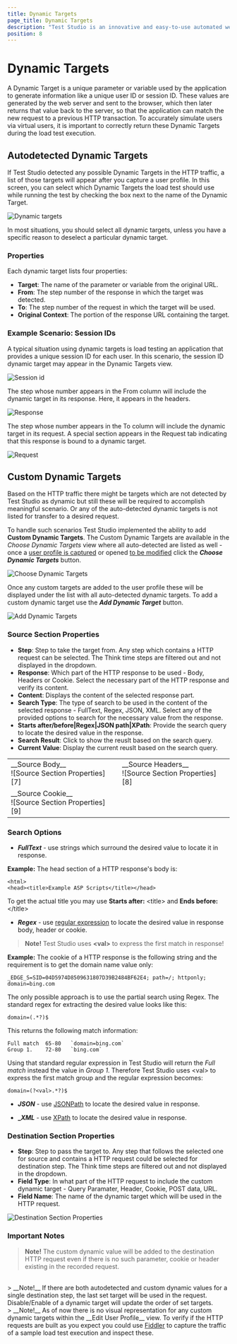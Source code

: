```yaml
---
title: Dynamic Targets
page_title: Dynamic Targets
description: "Test Studio is an innovative and easy-to-use automated web, WPF and load testing solution. Test Studio tests support essential technologies like ASP.NET AJAX, Silverlight, PHP and MVC. HTML5, Testing framework, functional testing, performance testing, load testing, exploratory testing, manual testing."
position: 8
---
```

# Dynamic Targets

A Dynamic Target is a unique parameter or variable used by the application to generate information like a unique user ID or session ID. These values are generated by the web server and sent to the browser, which then later returns that value back to the server, so that the application can match the new request to a previous HTTP transaction. To accurately simulate users via virtual users, it is important to correctly return these Dynamic Targets during the load test execution.

## Autodetected Dynamic Targets

If Test Studio detected any possible Dynamic Targets in the HTTP traffic, a list of those targets will appear after you capture a user profile. In this screen, you can select which Dynamic Targets the load test should use while running the test by checking the box next to the name of the Dynamic Target.

![Dynamic targets][1]

In most situations, you should select all dynamic targets, unless you have a specific reason to deselect a particular dynamic target.

### Properties

Each dynamic target lists four properties:

- **Target**: The name of the parameter or variable from the original URL.
- **From**: The step number of the response in which the target was detected.
- **To**: The step number of the request in which the target will be used.
- **Original Context**: The portion of the response URL containing the target.

### Example Scenario: Session IDs

A typical situation using dynamic targets is load testing an application that provides a unique session ID for each user. In this scenario, the session ID dynamic target may appear in the Dynamic Targets view.

![Session id][2]

The step whose number appears in the From column will include the dynamic target in its response. Here, it appears in the headers.

![Response][3]

The step whose number appears in the To column will include the dynamic target in its request. A special section appears in the Request tab indicating that this response is bound to a dynamic target.

![Request][4]

## Custom Dynamic Targets

Based on the HTTP traffic there might be targets which are not detected by Test Studio as dynamic but still these will be required to accomplish meaningful scenario. Or any of the auto-detected dynamic targets is not listed for transfer to a desired request.

To handle such scenarios Test Studio implemented the ability to add __Custom Dynamic Targets__. The Custom Dynamic Targets are available in the _Choose Dynamic Targets_ view where all auto-detected are listed as well - once a <a href="/features/testing-types/load-testing/capturing-traffic" target="_blank">user profile is captured</a> or opened <a href="/features/testing-types/load-testing/modifying-tests" target="_blank">to be modified</a> click the ___Choose Dynamic Targets___ button. 

![Choose Dynamic Targets][5]

Once any custom targets are added to the user profile these will be displayed under the list with all auto-detected dynamic targets. To add a custom dynamic target use the ___Add Dynamic Target___ button. 

![Add Dynamic Targets][6]

### Source Section Properties

- **Step**: Step to take the target from. Any step which contains a HTTP request can be selected. The Think time steps are filtered out and not displayed in the dropdown.
- **Response**: Which part of the HTTP response to be used - Body, Headers or Cookie. Select the necessary part of the HTTP response and verify its content.
- **Content**: Displays the content of the selected response part.
- **Search Type**: The type of search to be used in the content of the selected response - FullText, Regex, JSON, XML. Select any of the provided options to search for the necessary value from the response.
- **Starts after/before|Regex|JSON path|XPath**: Provide the search query to locate the desired value in the response.
- **Search Result**: Click to show the reuslt based on the search query.
- **Current Value**: Display the current reuslt based on the search query.

<table id="no-table">
	<tr>
		<td>__Source Body__<br>![Source Section Properties][7]</td>
		<td>__Source Headers__<br>![Source Section Properties][8]</td>
    </tr>
    <tr>
        <td>__Source Cookie__<br>![Source Section Properties][9]</td>
	</tr>
<table>

### Search Options

- ___FullText___ - use strings which surround the desired value to locate it in response. 

__Example:__ The head section of a HTTP response's body is:

```
<html>
<head><title>Example ASP Scripts</title></head>
```

To get the actual title you may use __Starts after:__ \<title\> and __Ends before:__ \</title\>

- ___Regex___ - use <a href="https://docs.microsoft.com/en-us/dotnet/standard/base-types/regular-expression-language-quick-reference" target="_blank">regular expression</a> to locate the desired value in response body, header or cookie.

> __Note!__ Test Studio uses __\<val\>__ to express the first match in response!

__Example:__ The cookie of a HTTP response is the following string and the requirement is to get the domain name value only:

```
_EDGE_S=SID=04D5974D8509631807D39B2484BF62E4; path=/; httponly; domain=bing.com
```

The only possible approach is to use the partial search using Regex. The standard regex for extracting the desired value looks like this:

```
domain=(.*?)$
```

This returns the following match information:

```
Full match	65-80	`domain=bing.com`
Group 1.	72-80	`bing.com`
```

Using that standard regular expression in Test Studio will return the _Full match_ instead the value in _Group 1_. Therefore Test Studio uses \<val\> to express the first match group and the regular expression becomes:

```
domain=(?<val>.*?)$
```

- ___JSON___ - use <a href="http://goessner.net/articles/JsonPath/index.html#e3" target="_blank">JSONPath</a> to locate the desired value in response.

- __\__XML___ - use <a href="https://msdn.microsoft.com/en-us/library/ms256122(v=vs.110).aspx" target="_blank">XPath</a> to locate the desired value in response.

### Destination Section Properties

- **Step**: Step to pass the target to. Any step that follows the selected one for source and contains a HTTP request could be selected for destination step. The Think time steps are filtered out and not displayed in the dropdown.
- **Field Type**: In what part of the HTTP request to include the custom dynamic target - Query Paramater, Header, Cookie, POST data, URL.
- **Field Name**: The name of the dynamic target which will be used in the HTTP request.

![Destination Section Properties][10]

### Important Notes

> __Note!__ The custom dynamic value will be added to the destination HTTP request even if there is no such parameter, cookie or header existing in the recorded request.
<br>
> __Note!__ If there are both autodetected and custom dynamic values for a single destination step, the last set target will be used in the request. Disable/Enable of a dynamic target will update the order of set targets. 
<br>
> __Note!__ As of now there is no visual representation for any custom dynamic targets within the __Edit User Profile__ view. To verify if the HTTP requests are built as you expect you could use <a href="https://www.telerik.com/fiddler" target="_blank">Fiddler</a> to capture the traffic of a sample load test execution and inspect these.

[1]: /img/features/testing-types/load-testing/dynamic-targets/fig1.png
[2]: /img/features/testing-types/load-testing/dynamic-targets/fig2.png
[3]: /img/features/testing-types/load-testing/dynamic-targets/fig3.png
[4]: /img/features/testing-types/load-testing/dynamic-targets/fig4.png
[5]: /img/features/testing-types/load-testing/dynamic-targets/fig5.png
[6]: /img/features/testing-types/load-testing/dynamic-targets/fig6.png
[7]: /img/features/testing-types/load-testing/dynamic-targets/fig7.png
[8]: /img/features/testing-types/load-testing/dynamic-targets/fig7a.png
[9]: /img/features/testing-types/load-testing/dynamic-targets/fig7b.png
[10]: /img/features/testing-types/load-testing/dynamic-targets/fig8.png
